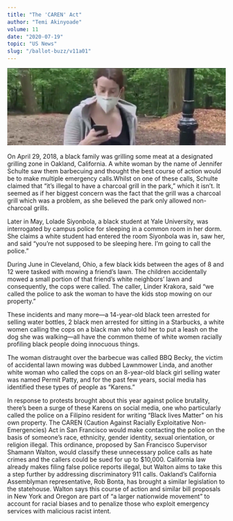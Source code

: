 ```yaml
---
title: "The 'CAREN' Act"
author: "Temi Akinyoade"
volume: 11
date: "2020-07-19"
topic: "US News"
slug: "/ballot-buzz/v11a01"
---
```


![](./img/v11a01img.jpg)

On April 29, 2018, a black family was grilling some meat at a designated grilling zone in Oakland, California. A white woman by the name of Jennifer Schulte saw them barbecuing and thought the best course of action would be to make multiple emergency calls.Whilst on one of these calls, Schulte claimed that “it’s illegal to have a charcoal grill in the park,” which it isn’t. It seemed as if her biggest concern was the fact that the grill was a charcoal grill which was a problem, as she believed the park only allowed non-charcoal grills.

Later in May, Lolade Siyonbola, a black student at Yale University, was interrogated by campus police for sleeping in a common room in her dorm. She claims a white student had entered the room Siyonbola was in, saw her, and said “you’re not supposed to be sleeping here. I’m going to call the police.”

During June in Cleveland, Ohio, a few black kids between the ages of 8 and 12 were tasked with mowing a friend’s lawn. The children accidentally mowed a small portion of that friend’s white neighbors’ lawn and consequently, the cops were called. The caller, Linder Krakora, said “we called the police to ask the woman to have the kids stop mowing on our property.”

These incidents and many more—a 14-year-old black teen arrested for selling water bottles, 2 black men arrested for sitting in a Starbucks, a white women calling the cops on a black man who told her to put a leash on the dog she was walking—all have the common theme of white women racially profiling black people doing innocuous things.

The woman distraught over the barbecue was called BBQ Becky, the victim of accidental lawn mowing was dubbed Lawnmower Linda, and another white woman who called the cops on an 8-year-old black girl selling water was named Permit Patty, and for the past few years, social media has identified these types of people as “Karens.”

In response to protests brought about this year against police brutality, there’s been a surge of these Karens on social media, one who particularly called the police on a Filipino resident for writing “Black lives Matter” on his own property. The CAREN (Caution Against Racially Exploitative Non-Emergencies) Act in San Francisco would make contacting the police on the basis of someone’s race, ethnicity, gender identity, sexual orientation, or religion illegal. This ordinance, proposed by San Francisco Supervisor Shamann Walton, would classify these unnecessary police calls as hate crimes and the callers could be sued for up to $10,000. California law already makes filing false police reports illegal, but Walton aims to take this a step further by addressing discriminatory 911 calls. Oakland’s California Assemblyman representative, Rob Bonta, has brought a similar legislation to the statehouse. Walton says this course of action and similar bill proposals in New York and Oregon are part of “a larger nationwide movement” to account for racial biases and to penalize those who exploit emergency services with malicious racist intent.